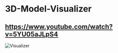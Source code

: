 # 3D-Model-Visualizer 
## https://www.youtube.com/watch?v=5YU05aJLpS4
![Visualizer](https://user-images.githubusercontent.com/38327075/200183824-8bc81f4a-2881-4eca-9146-6d553b3c5897.png)
